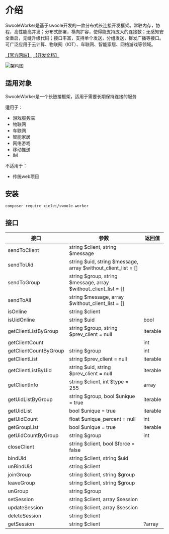 # 介绍

SwooleWorker是基于swoole开发的一款分布式长连接开发框架。常驻内存，协程，高性能高并发；分布式部署，横向扩容，使得能支持庞大的连接数；无感知安全重启，无缝升级代码；接口丰富，支持单个发送，分组发送，群发广播等接口。可广泛应用于云计算、物联网（IOT）、车联网、智能家居、网络游戏等领域。

 [【官方网站】](http://swoole.plus)
 [【开发文档】](docs/zh-CN)

![架构图](https://static.ebcms.com/img/sw.png)

 ## 适用对象
 
 SwooleWorker是一个长链接框架，适用于需要长期保持连接的服务
 
 适用于：
 
 * 游戏服务端
 * 物联网
 * 车联网
 * 智能家居
 * 网络游戏
 * 移动推送
 * IM

不适用于：

* 传统web项目

## 安装

``` bash
composer require xielei/swoole-worker
```

## 接口

| 接口                     | 参数                                                            | 返回值   |
| ------------------------ | --------------------------------------------------------------- | -------- |
| sendToClient             | string $client, string $message                                 |          |
| sendToUid                | string $uid, string $message, array $without_client_list = []   |          |
| sendToGroup              | string $group, string $message, array $without_client_list = [] |          |
| sendToAll                | string $message, array $without_client_list = []                |          |
| isOnline                 | string $client                                                  |          |
| isUidOnline              | string $uid                                                     | bool     |
| getClientListByGroup     | string $group, string $prev_client = null                       | iterable |
| getClientCount           |                                                                 | int      |
| getClientCountByGroup    | string $group                                                   | int      |
| getClientList            | string $prev_client = null                                      | iterable |
| getClientListByUid       | string $uid, string $prev_client = null                         | iterable |
| getClientInfo            | string $client, int $type = 255                                 | array    |
| getUidListByGroup        | string $group, bool $unique = true                              | iterable |
| getUidList               | bool $unique = true                                             | iterable |
| getUidCount              | float $unique_percent = null                                    | int      |
| getGroupList             | bool $unique = true                                             | iterable |
| getUidCountByGroup       | string $group                                                   | int      |
| closeClient              | string $client, bool $force = false                             |          |
| bindUid                  | string $client, string $uid                                     |          |
| unBindUid                | string $client                                                  |          |
| joinGroup                | string $client, string $group                                   |          |
| leaveGroup               | string $client, string $group                                   |          |
| unGroup                  | string $group                                                   |          |
| setSession               | string $client, array $session                                  |          |
| updateSession            | string $client, array $session                                  |          |
| deleteSession            | string $client                                                  |          |
| getSession               | string $client                                                  | ?array   |
